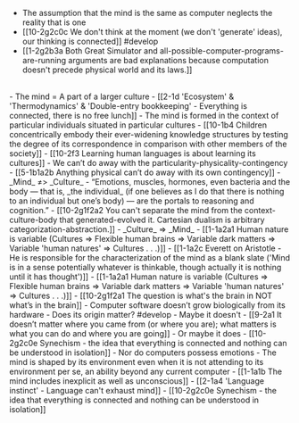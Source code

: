 - The assumption that the mind is the same as computer neglects the reality that is one
- [[10-2g2c0c We don't think at the moment (we don't 'generate' ideas), our thinking is connected]] #develop
- [[1-2g2b3a Both Great Simulator and all-possible-computer-programs-are-running arguments are bad explanations because computation doesn't precede physical world and its laws.]]
<br>
- The mind = A part of a larger culture
  - [[2-1d 'Ecosystem' & 'Thermodynamics' & 'Double-entry bookkeeping' - Everything is connected, there is no free lunch]]
    - The mind is formed in the context of particular individuals situated in particular cultures
  - [[10-1b4 Children concentrically embody their ever-widening knowledge structures by testing the degree of its correspondence in comparison with other members of the society]]
  - [[10-2f3 Learning human languages is about learning its cultures]]
        - We can’t do away with the particularity-physicality-contingency
  - [[5-1b1a2b Anything physical can’t do away with its own contingency]]
  - _Mind_ ≠> _Culture_
- “Emotions, muscles, hormones, even bacteria and the body — that is, _the individual_ (if one believes as I do that there is nothing to an individual but one’s body) — are the portals to reasoning and cognition.”
  - [[10-2g1f2a2 You can't separate the mind from the context-culture-body that generated-evolved it. Cartesian dualism is arbitrary categorization-abstraction.]]
    - _Culture_ ⇒ _Mind_
  - [[1-1a2a1 Human nature is variable (Cultures ⇒ Flexible human brains ⇒ Variable dark matters ⇒ Variable 'human natures' ⇒ Cultures . . .)]]
  - [[1-1a2c Everett on Aristotle - He is responsible for the characterization of the mind as a blank slate ('Mind is in a sense potentially whatever is thinkable, though actually it is nothing until it has thought')]]
    - [[1-1a2a1 Human nature is variable (Cultures ⇒ Flexible human brains ⇒ Variable dark matters ⇒ Variable 'human natures' ⇒ Cultures . . .)]]
    - [[10-2g1f2a1 The question is what's the brain in NOT what’s in the brain]]
- Computer software doesn’t grow biologically from its hardware
  - Does its origin matter? #develop 
    - Maybe it doesn't
      - [[9-2a1 It doesn’t matter where you came from (or where you are); what matters is what you can do and where you are going]]
    - Or maybe it does
      - [[10-2g2c0e Synechism - the idea that everything is connected and nothing can be understood in isolation]]
  - Nor do computers possess emotions
- The mind is shaped by its environment even when it is not attending to its environment per se, an ability beyond any current computer
  - [[1-1a1b The mind includes inexplicit as well as unconscious]]
  - [[2-1a4 'Language instinct' - Language can't exhaust mind]]
  - [[10-2g2c0e Synechism - the idea that everything is connected and nothing can be understood in isolation]]
